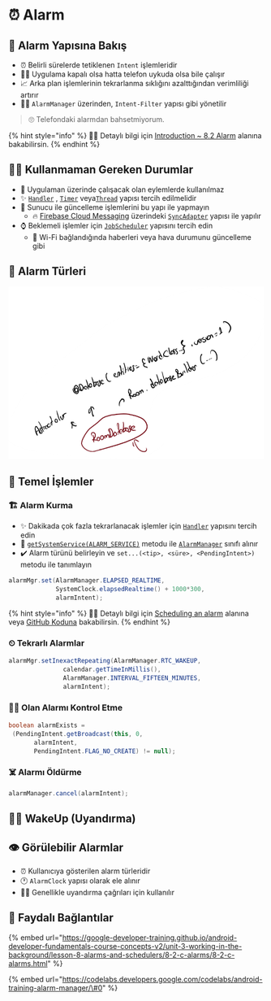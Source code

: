 # ⏰ Alarm

## 👀 Alarm Yapısına Bakış

* ⏰ Belirli sürelerde tetiklenen `Intent` işlemleridir
* 🙇‍♂️ Uygulama kapalı olsa hatta telefon uykuda olsa bile çalışır
* 📈 Arka plan işlemlerinin tekrarlanma sıklığını azalttığından verimliliği artırır
* 👨‍💼 `AlarmManager` üzerinden, `Intent-Filter` yapısı gibi yönetilir

> 🙄 Telefondaki alarmdan bahsetmiyorum.

{% hint style="info" %}
‍🧙‍♂ Detaylı bilgi için [Introduction ~ 8.2 Alarm](https://google-developer-training.github.io/android-developer-fundamentals-course-concepts-v2/unit-3-working-in-the-background/lesson-8-alarms-and-schedulers/8-2-c-alarms/8-2-c-alarms.html#chapterstart) alanına bakabilirsin.
{% endhint %}

## 👮‍♂️ Kullanmaman Gereken Durumlar

* 🚩 Uygulaman üzerinde çalışacak olan eylemlerde kullanılmaz
* ✨ [`Handler`](https://developer.android.com/reference/android/os/Handler.html) , [`Timer`](https://developer.android.com/reference/java/util/Timer.html) veya[`Thread`](https://developer.android.com/reference/java/lang/Thread.html) yapısı tercih edilmelidir
* 🔄 Sunucu ile güncelleme işlemlerini bu yapı ile yapmayın
  * 🔥 [Firebase Cloud Messaging](https://firebase.google.com/docs/cloud-messaging/) üzerindeki [`SyncAdapter`](https://developer.android.com/training/sync-adapters/creating-sync-adapter.html) yapısı ile yapılır
* ⌚ Beklemeli işlemler için [`JobScheduler`](https://developer.android.com/reference/android/app/job/JobScheduler.html) yapısını tercih edin
  * 📶 Wi-Fi bağlandığında haberleri veya hava durumunu güncelleme gibi

## 🔸 Alarm Türleri

![](../.gitbook/assets/image%20%2815%29.png)

## 🧱 Temel İşlemler

### 🏗️ Alarm Kurma

* ✨ Dakikada çok fazla tekrarlanacak işlemler için  [`Handler`](https://developer.android.com/reference/android/os/Handler.html) yapısını tercih edin
* 🐣 [`getSystemService(ALARM_SERVICE)`](https://developer.android.com/reference/android/content/Context.html#ALARM_SERVICE) metodu ile [`AlarmManager`](https://developer.android.com/reference/android/app/AlarmManager.html) sınıfı alınır
* ✔️ Alarm türünü belirleyin ve `set...(<tip>, <süre>, <PendingIntent>)` metodu ile tanımlayın

```java
alarmMgr.set(AlarmManager.ELAPSED_REALTIME, 
             SystemClock.elapsedRealtime() + 1000*300,
             alarmIntent);
```

{% hint style="info" %}
‍🧙‍♂ Detaylı bilgi için  [Scheduling an alarm](https://google-developer-training.github.io/android-developer-fundamentals-course-concepts-v2/unit-3-working-in-the-background/lesson-8-alarms-and-schedulers/8-2-c-alarms/8-2-c-alarms.html#scheduling) alanına veya [GitHub Koduna](https://github.com/google-developer-training/android-fundamentals-apps-v2/blob/master/StandUp/app/src/main/java/com/android/fundamentals/standup/MainActivity.java#L91) bakabilirsin.
{% endhint %}

### ⏲ Tekrarlı Alarmlar

```java
alarmMgr.setInexactRepeating(AlarmManager.RTC_WAKEUP,
               calendar.getTimeInMillis(),
               AlarmManager.INTERVAL_FIFTEEN_MINUTES,
               alarmIntent);
```

### 👨‍💼 Olan Alarmı Kontrol Etme

```java
boolean alarmExists = 
 (PendingIntent.getBroadcast(this, 0, 
       alarmIntent,
       PendingIntent.FLAG_NO_CREATE) != null);
```

### ☠️ Alarmı Öldürme

```java
alarmManager.cancel(alarmIntent);
```

## 🙇‍♂️ WakeUp \(Uyandırma\)

## 👁️ Görülebilir Alarmlar

* ⏰ Kullanıcıya gösterilen alarm türleridir
* 🕐 `AlarmClock` yapısı olarak ele alınır
* 🙇‍♂️ Genellikle uyandırma çağrıları için kullanılır

## 🔗 Faydalı Bağlantılar

{% embed url="https://google-developer-training.github.io/android-developer-fundamentals-course-concepts-v2/unit-3-working-in-the-background/lesson-8-alarms-and-schedulers/8-2-c-alarms/8-2-c-alarms.html" %}

{% embed url="https://codelabs.developers.google.com/codelabs/android-training-alarm-manager/\#0" %}

